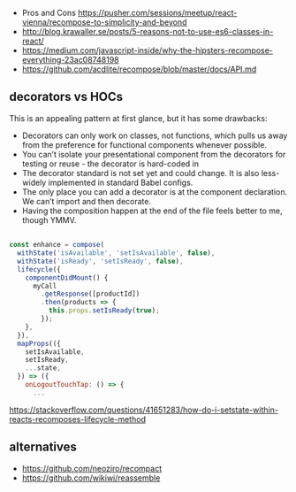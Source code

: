 - Pros and Cons https://pusher.com/sessions/meetup/react-vienna/recompose-to-simplicity-and-beyond
- http://blog.krawaller.se/posts/5-reasons-not-to-use-es6-classes-in-react/
- https://medium.com/javascript-inside/why-the-hipsters-recompose-everything-23ac08748198
- https://github.com/acdlite/recompose/blob/master/docs/API.md

## decorators vs HOCs

This is an appealing pattern at first glance, but it has some drawbacks:

- Decorators can only work on classes, not functions, which pulls us away from the preference for functional components whenever possible.
- You can’t isolate your presentational component from the decorators for testing or reuse - the decorator is hard-coded in
- The decorator standard is not set yet and could change. It is also less-widely implemented in standard Babel configs.
- The only place you can add a decorator is at the component declaration. We can’t import and then decorate.
- Having the composition happen at the end of the file feels better to me, though YMMV.

##

```javascript
const enhance = compose(
  withState('isAvailable', 'setIsAvailable', false),
  withState('isReady', 'setIsReady', false),
  lifecycle({
    componentDidMount() {
      myCall
        .getResponse([productId])
        .then(products => {
          this.props.setIsReady(true);
        });
    },
  }),
  mapProps(({
    setIsAvailable,
    setIsReady,
    ...state,
  }) => ({
    onLogoutTouchTap: () => {
      ...
```

https://stackoverflow.com/questions/41651283/how-do-i-setstate-within-reacts-recomposes-lifecycle-method

## alternatives

- https://github.com/neoziro/recompact
- https://github.com/wikiwi/reassemble
